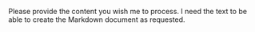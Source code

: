 Please provide the content you wish me to process.  I need the text to be able to create the Markdown document as requested.
